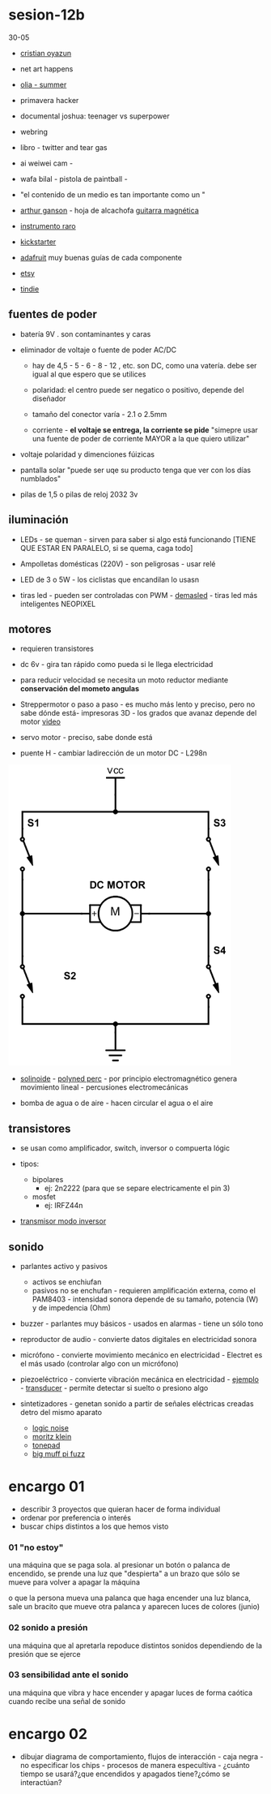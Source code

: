 # sesion-12b

30-05

- [cristian oyazun](https://error404.cl/coyarzun.htm)

- net art happens

- [olia - summer](https://art.teleportacia.org/olia/summer/)

- primavera hacker

- documental joshua: teenager vs superpower

- webring

- libro - twitter and tear gas

- ai weiwei cam - 

- wafa bilal - pistola de paintball - 

- "el contenido de un medio es tan importante como un "

- [arthur ganson](https://www.arthurganson.com/concrete-1) - hoja de alcachofa
[guitarra magnética](https://en.wikipedia.org/wiki/Single_coil_guitar_pickup)

- [instrumento raro](https://www.youtube.com/watch?v=70w5TIubMik)

- [kickstarter](https://www.kickstarter.com/)

- [adafruit](https://www.adafruit.com/) muy buenas guías de cada componente

- [etsy](https://www.etsy.com/es/search?q=+synth&ref=search_bar&dd_referrer=https%3A%2F%2Fwww.etsy.com%2Fes%2F)

- [tindie](https://www.tindie.com/)

## fuentes de poder
- batería 9V . son contaminantes y caras

- eliminador de voltaje o fuente de poder AC/DC
    - hay de 4,5 - 5 - 6 - 8 - 12 , etc. son DC, como una vatería. debe ser igual al que espero que se utilices

    - polaridad: el centro puede ser negatico o positivo, depende del diseñador

    - tamaño del conector varía - 2.1 o 2.5mm

    - corriente - **el voltaje se entrega, la corriente se pide** "simepre usar una fuente de poder de corriente MAYOR a la que quiero utilizar"

- voltaje polaridad y dimenciones fúizicas

- pantalla solar "puede ser uqe su producto tenga que ver con los días numblados"

- pilas de 1,5 o pilas de reloj 2032 3v

## iluminación

- LEDs - se queman - sirven para saber si algo está funcionando [TIENE QUE ESTAR EN PARALELO, si se quema, caga todo]

- Ampolletas domésticas (220V) - son peligrosas - usar relé

- LED de 3 o 5W - los ciclistas que encandilan lo usasn

- tiras led - pueden ser controladas con PWM - 
[demasled](https://demasled.com.ar/) - tiras led más inteligentes NEOPIXEL

## motores

- requieren transistores

- dc 6v - gira tan rápido como pueda si le llega electricidad 

- para reducir velocidad se necesita un moto reductor mediante **conservación del mometo angulas**

- Streppermotor o paso a paso - es mucho más lento y preciso, pero no sabe dónde está- impresoras 3D - los grados que avanaz depende del motor [video](https://www.youtube.com/watch?v=Vc2XRVJ9n1o)

- servo motor - preciso, sabe donde está 

- puente H - cambiar ladirección de un motor DC - L298n

![puente H](.\archivos\puenteH.png)

- [solinoide](https://www.youtube.com/watch?v=om0yTP59nG4) - [polyned perc](https://polyend.com/legacy/polyend-perc/) - por principio electromagnético genera movimiento lineal - percusiones electromecánicas

- bomba de agua o de aire - hacen circular el agua o el aire

## transistores

- se usan como amplificador, switch, inversor o compuerta lógic

- tipos:
    - bipolares
        - ej: 2n2222 (para que se separe electricamente el pin 3)
    - mosfet
        - ej:  IRFZ44n
- [transmisor modo inversor](https://es.wikipedia.org/wiki/Puerta_NOT)

## sonido

- parlantes activo y pasivos
    - activos se enchiufan
    - pasivos no se enchufan - requieren amplificación externa, como el PAM8403 - intensidad sonora depende de su tamaño, potencia (W) y de impedencia (Ohm)

- buzzer - parlantes muy básicos - usados en alarmas - tiene un sólo tono

- reproductor de audio - convierte datos digitales en electricidad sonora

- micrófono - convierte movimiento mecánico en electricidad - Electret es el más usado (controlar algo con un micrófono)

- piezoeléctrico - convierte vibración mecánica en electricidad - [ejemplo](https://www.electrofaustus.com/ef105-drum-thing) - [transducer](https://deanmarkley.com/products/transducer-acoustic-guitar-pickups) - permite detectar si suelto o presiono algo

- sintetizadores - genetan sonido a partir de señales eléctricas creadas detro del mismo aparato
    - [logic noise](https://hackaday.com/series_of_posts/logic-noise/)
    - [moritz klein](https://www.youtube.com/watch?v=Xbl1xwFR3eg)
    - [tonepad](http://www.tonepad.com/projects.asp?projectType=fx)
    - [big muff pi fuzz](https://www.youtube.com/watch?v=lBMdBmz88yU)

# encargo 01

- describir 3 proyectos que quieran hacer de forma individual
- ordenar por preferencia o interés
- buscar chips distintos a los que hemos visto

### 01 "no estoy"

una máquina que se paga sola. al presionar un botón o palanca de encendido, se prende una luz que "despierta" a un brazo que sólo se mueve para volver a apagar la máquina

o que la persona mueva una palanca que haga encender una luz blanca, sale un bracito que mueve otra palanca y aparecen luces de colores (junio)

### 02 sonido a presión

una máquina que al apretarla repoduce distintos sonidos dependiendo de la presión que se ejerce

### 03 sensibilidad ante el sonido

una máquina que vibra y hace encender y apagar luces de forma caótica cuando recibe una señal de sonido

# encargo 02

- dibujar diagrama de comportamiento, flujos de interacción - caja negra - no especificar los chips - procesos de manera especultiva - ¿cuánto tiempo se usará?¿que encendidos y apagados tiene?¿cómo se interactúan?